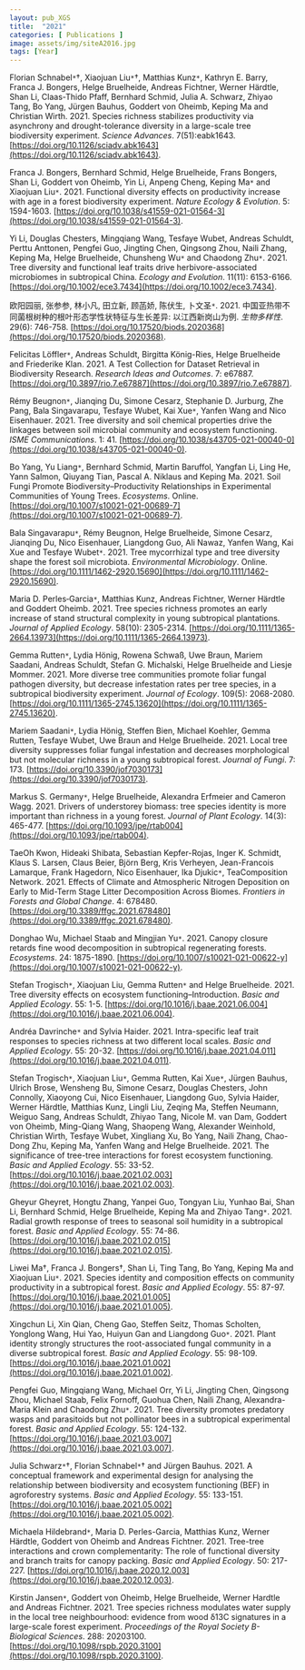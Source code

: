 ```yaml
---
layout: pub_XGS
title:  "2021"
categories: [ Publications ]
image: assets/img/siteA2016.jpg
tags: [Year]
---
```

Florian Schnabel<code>&ast;</code>†, Xiaojuan Liu<code>&ast;</code>†, Matthias Kunz<code>&ast;</code>, Kathryn E. Barry, Franca J. Bongers, Helge Bruelheide, Andreas Fichtner, Werner Härdtle, Shan Li, Claas-Thido Pfaff, Bernhard Schmid, Julia A. Schwarz, Zhiyao Tang, Bo Yang, Jürgen Bauhus, Goddert von Oheimb, Keping Ma and Christian Wirth. 2021. Species richness stabilizes productivity via asynchrony and drought-tolerance diversity in a large-scale tree biodiversity experiment. *Science Advances*. 7(51):eabk1643. [https://doi.org/10.1126/sciadv.abk1643](https://doi.org/10.1126/sciadv.abk1643).

Franca J. Bongers, Bernhard Schmid, Helge Bruelheide, Frans Bongers, Shan Li, Goddert von Oheimb, Yin Li, Anpeng Cheng, Keping  Ma<code>&ast;</code> and Xiaojuan  Liu<code>&ast;</code>. 2021. Functional diversity effects on productivity increase with age in a forest biodiversity experiment. *Nature Ecology & Evolution*. 5: 1594-1603. [https://doi.org/10.1038/s41559-021-01564-3](https://doi.org/10.1038/s41559-021-01564-3).

Yi Li, Douglas Chesters, Mingqiang Wang, Tesfaye Wubet, Andreas Schuldt, Perttu Anttonen, Pengfei Guo, Jingting Chen, Qingsong Zhou, Naili Zhang, Keping Ma, Helge Bruelheide, Chunsheng Wu<code>&ast;</code> and Chaodong Zhu<code>&ast;</code>. 2021. Tree diversity and functional leaf traits drive herbivore-associated microbiomes in subtropical China. *Ecology and Evolution*. 11(11): 6153-6166. [https://doi.org/10.1002/ece3.7434](https://doi.org/10.1002/ece3.7434). 

欧阳园丽, 张参参, 林小凡, 田立新, 顾菡娇, 陈伏生, 卜文圣<code>&ast;</code>. 2021. 中国亚热带不同菌根树种的根叶形态学性状特征与生长差异: 以江西新岗山为例. *生物多样性*. 29(6): 746-758. [https://doi.org/10.17520/biods.2020368](https://doi.org/10.17520/biods.2020368).

Felicitas Löffler<code>&ast;</code>, Andreas Schuldt, Birgitta König-Ries, Helge Bruelheide and Friederike Klan. 2021. A Test Collection for Dataset Retrieval in Biodiversity Research. *Research Ideas and Outcomes*. 7: e67887. [https://doi.org/10.3897/rio.7.e67887](https://doi.org/10.3897/rio.7.e67887).

Rémy Beugnon<code>&ast;</code>, Jianqing Du, Simone Cesarz, Stephanie D. Jurburg, Zhe Pang, Bala Singavarapu, Tesfaye Wubet, Kai Xue<code>&ast;</code>, Yanfen Wang and Nico Eisenhauer. 2021. Tree diversity and soil chemical properties drive the linkages between soil microbial community and ecosystem functioning. *ISME Communications*. 1: 41. [https://doi.org/10.1038/s43705-021-00040-0](https://doi.org/10.1038/s43705-021-00040-0).

Bo Yang, Yu Liang<code>&ast;</code>, Bernhard Schmid, Martin Baruffol, Yangfan Li, Ling He, Yann Salmon, Qiuyang Tian, Pascal A. Niklaus and Keping Ma. 2021. Soil Fungi Promote Biodiversity–Productivity Relationships in Experimental Communities of Young Trees. *Ecosystems*. Online. [https://doi.org/10.1007/s10021-021-00689-7](https://doi.org/10.1007/s10021-021-00689-7). 

Bala Singavarapu<code>&ast;</code>, Rémy Beugnon, Helge Bruelheide, Simone Cesarz, Jianqing Du, Nico Eisenhauer, Liangdong Guo, Ali Nawaz, Yanfen Wang, Kai Xue and Tesfaye Wubet<code>&ast;</code>. 2021. Tree mycorrhizal type and tree diversity shape the forest soil microbiota. *Environmental Microbiology*. Online. [https://doi.org/10.1111/1462-2920.15690](https://doi.org/10.1111/1462-2920.15690). 

Maria D. Perles‐Garcia<code>&ast;</code>, Matthias Kunz, Andreas Fichtner, Werner Härdtle and Goddert Oheimb. 2021. Tree species richness promotes an early increase of stand structural complexity in young subtropical plantations. *Journal of Applied Ecology*. 58(10): 2305-2314. [https://doi.org/10.1111/1365-2664.13973](https://doi.org/10.1111/1365-2664.13973). 

Gemma Rutten<code>&ast;</code>, Lydia Hönig, Rowena Schwaß, Uwe Braun, Mariem Saadani, Andreas Schuldt, Stefan G. Michalski, Helge Bruelheide and Liesje Mommer. 2021. More diverse tree communities promote foliar fungal pathogen diversity, but decrease infestation rates per tree species, in a subtropical biodiversity experiment. *Journal of Ecology*. 109(5): 2068-2080. [https://doi.org/10.1111/1365-2745.13620](https://doi.org/10.1111/1365-2745.13620).

Mariem Saadani<code>&ast;</code>, Lydia Hönig, Steffen Bien, Michael Koehler, Gemma Rutten, Tesfaye Wubet, Uwe Braun and Helge Bruelheide. 2021. Local tree diversity suppresses foliar fungal infestation and decreases morphological but not molecular richness in a young subtropical forest. *Journal of Fungi*. 7: 173. [https://doi.org/10.3390/jof7030173](https://doi.org/10.3390/jof7030173).

Markus S. Germany<code>&ast;</code>, Helge Bruelheide, Alexandra Erfmeier and Cameron Wagg. 2021. Drivers of understorey biomass: tree species identity is more important than richness in a young forest. *Journal of Plant Ecology*. 14(3): 465-477. [https://doi.org/10.1093/jpe/rtab004](https://doi.org/10.1093/jpe/rtab004). 

TaeOh Kwon, Hideaki Shibata, Sebastian Kepfer-Rojas, Inger K. Schmidt, Klaus S. Larsen, Claus Beier, Björn Berg, Kris Verheyen, Jean-Francois Lamarque, Frank Hagedorn, Nico Eisenhauer, Ika Djukic<code>&ast;</code>, TeaComposition Network. 2021. Effects of Climate and Atmospheric Nitrogen Deposition on Early to Mid-Term Stage Litter Decomposition Across Biomes. *Frontiers in Forests and Global Change*. 4: 678480. [https://doi.org/10.3389/ffgc.2021.678480](https://doi.org/10.3389/ffgc.2021.678480). 

Donghao Wu, Michael Staab and Mingjian Yu<code>&ast;</code>. 2021. Canopy closure retards fine wood decomposition in subtropical regenerating forests. *Ecosystems*. 24: 1875-1890. [https://doi.org/10.1007/s10021-021-00622-y](https://doi.org/10.1007/s10021-021-00622-y).

Stefan Trogisch<code>&ast;</code>, Xiaojuan Liu, Gemma Rutten<code>&ast;</code> and Helge Bruelheide. 2021. Tree diversity effects on ecosystem functioning–Introduction. *Basic and Applied Ecology*. 55: 1-5. [https://doi.org/10.1016/j.baae.2021.06.004](https://doi.org/10.1016/j.baae.2021.06.004). 

Andréa Davrinche<code>&ast;</code> and Sylvia Haider. 2021. Intra-specific leaf trait responses to species richness at two different local scales. *Basic and Applied Ecology*. 55: 20-32. [https://doi.org/10.1016/j.baae.2021.04.011](https://doi.org/10.1016/j.baae.2021.04.011). 

Stefan Trogisch<code>&ast;</code>, Xiaojuan Liu<code>&ast;</code>, Gemma Rutten, Kai Xue<code>&ast;</code>, Jürgen Bauhus, Ulrich Brose, Wensheng Bu, Simone Cesarz, Douglas Chesters, John Connolly, Xiaoyong Cui, Nico Eisenhauer, Liangdong Guo, Sylvia Haider, Werner Härdtle, Matthias Kunz, Lingli Liu, Zeqing Ma, Steffen Neumann, Weiguo Sang, Andreas Schuldt, Zhiyao Tang, Nicole M. van Dam, Goddert von Oheimb, Ming-Qiang Wang, Shaopeng Wang, Alexander Weinhold, Christian Wirth, Tesfaye Wubet, Xingliang Xu, Bo Yang, Naili Zhang, Chao-Dong Zhu, Keping Ma, Yanfen Wang and Helge Bruelheide. 2021. The significance of tree-tree interactions for forest ecosystem functioning. *Basic and Applied Ecology*. 55: 33-52. [https://doi.org/10.1016/j.baae.2021.02.003](https://doi.org/10.1016/j.baae.2021.02.003).

Gheyur Gheyret, Hongtu Zhang, Yanpei Guo, Tongyan Liu, Yunhao Bai, Shan Li, Bernhard Schmid, Helge Bruelheide, Keping Ma and Zhiyao Tang<code>&ast;</code>. 2021. Radial growth response of trees to seasonal soil humidity in a subtropical forest. *Basic and Applied Ecology*. 55: 74-86. [https://doi.org/10.1016/j.baae.2021.02.015](https://doi.org/10.1016/j.baae.2021.02.015). 

Liwei Ma†, Franca J. Bongers†, Shan Li, Ting Tang, Bo Yang, Keping Ma and Xiaojuan Liu<code>&ast;</code>. 2021. Species identity and composition effects on community productivity in a subtropical forest. *Basic and Applied Ecology*. 55: 87-97. [https://doi.org/10.1016/j.baae.2021.01.005](https://doi.org/10.1016/j.baae.2021.01.005).

Xingchun Li, Xin Qian, Cheng Gao, Steffen Seitz, Thomas Scholten, Yonglong Wang, Hui Yao, Huiyun Gan and Liangdong Guo<code>&ast;</code>. 2021. Plant identity strongly structures the root-associated fungal community in a diverse subtropical forest. *Basic and Applied Ecology*. 55: 98-109. [https://doi.org/10.1016/j.baae.2021.01.002](https://doi.org/10.1016/j.baae.2021.01.002). 

Pengfei Guo, Mingqiang Wang, Michael Orr, Yi Li, Jingting Chen, Qingsong Zhou, Michael Staab, Felix Fornoff, Guohua Chen, Naili Zhang, Alexandra-Maria Klein and Chaodong Zhu<code>&ast;</code>. 2021. Tree diversity promotes predatory wasps and parasitoids but not pollinator bees in a subtropical experimental forest. *Basic and Applied Ecology*. 55: 124-132. [https://doi.org/10.1016/j.baae.2021.03.007](https://doi.org/10.1016/j.baae.2021.03.007). 

Julia Schwarz<code>&ast;</code>†, Florian Schnabel<code>&ast;</code>† and Jürgen Bauhus. 2021. A conceptual framework and experimental design for analysing the relationship between biodiversity and ecosystem functioning (BEF) in agroforestry systems. *Basic and Applied Ecology*. 55: 133-151. [https://doi.org/10.1016/j.baae.2021.05.002](https://doi.org/10.1016/j.baae.2021.05.002). 

Michaela Hildebrand<code>&ast;</code>, Maria D. Perles-Garcia, Matthias Kunz, Werner Härdtle, Goddert von Oheimb and Andreas Fichtner. 2021. Tree-tree interactions and crown complementarity: The role of functional diversity and branch traits for canopy packing. *Basic and Applied Ecology*. 50: 217-227. [https://doi.org/10.1016/j.baae.2020.12.003](https://doi.org/10.1016/j.baae.2020.12.003). 

Kirstin Jansen<code>&ast;</code>, Goddert von Oheimb, Helge Bruelheide, Werner Hardtle and Andreas Fichtner. 2021. Tree species richness modulates water supply in the local tree neighbourhood: evidence from wood δ13C signatures in a large-scale forest experiment. *Proceedings of the Royal Society B-Biological Sciences*. 288: 20203100.  [https://doi.org/10.1098/rspb.2020.3100](https://doi.org/10.1098/rspb.2020.3100).
